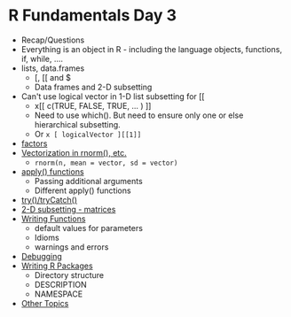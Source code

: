 # R Fundamentals Day 3

+ Recap/Questions
+ Everything is an object in R - including the language objects, functions, if, while, ....
+ lists, data.frames 
    + [, [[ and $
    + Data frames and 2-D subsetting
+ Can't use logical vector in 1-D list subsetting for [[ 
    + x[[  c(TRUE, FALSE, TRUE, ... ) ]]
    + Need to use which().  But need to ensure only one or else hierarchical subsetting.
    + Or `x [ logicalVector ][[1]]`
+ [factors](Factors.html)
+ [Vectorization in rnorm(), etc.](rnormVec.html)
    + `rnorm(n, mean = vector, sd = vector)`
+ [apply() functions](Apply.html)
    + Passing additional arguments
    + Different apply() functions
+ [try()/tryCatch()](tryCatch.html)
+ [2-D subsetting - matrices](MatrixSubsetting.html)
+ [Writing Functions](WritingFunctions.html)
    + default values for parameters
    + Idioms
    + warnings and errors
+ [Debugging](Debugging.html)
+ [Writing R Packages](WritingPackages.html)
    + Directory structure
	+ DESCRIPTION
	+ NAMESPACE
+ [Other Topics](Day4.html)


